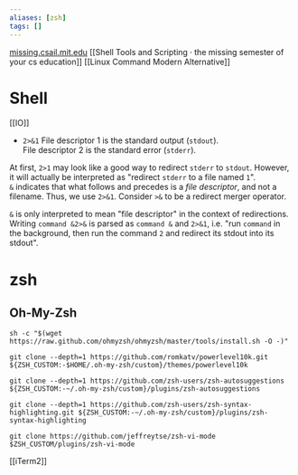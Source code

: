 ```yaml
---
aliases: [zsh]
tags: [] 
---
```

[missing.csail.mit.edu](https://missing.csail.mit.edu/2020/shell-tools/)
[[Shell Tools and Scripting · the missing semester of your cs education]]
[[Linux Command Modern Alternative]]

# Shell
[[IO]]
- `2>&1`
File descriptor 1 is the standard output (`stdout`).  
File descriptor 2 is the standard error (`stderr`).

At first, `2>1` may look like a good way to redirect `stderr` to `stdout`. However, it will actually be interpreted as "redirect `stderr` to a file named `1`".
`&` indicates that what follows and precedes is a _file descriptor_, and not a filename. Thus, we use `2>&1`. Consider `>&` to be a redirect merger operator.

`&` is only interpreted to mean "file descriptor" in the context of redirections. Writing `command &2>&` is parsed as `command &` and `2>&1`, i.e. "run `command` in the background, then run the command `2` and redirect its stdout into its stdout".

# zsh
## Oh-My-Zsh
`sh -c "$(wget https://raw.github.com/ohmyzsh/ohmyzsh/master/tools/install.sh -O -)"`

`git clone --depth=1 https://github.com/romkatv/powerlevel10k.git ${ZSH_CUSTOM:-$HOME/.oh-my-zsh/custom}/themes/powerlevel10k`

`git clone --depth=1 https://github.com/zsh-users/zsh-autosuggestions ${ZSH_CUSTOM:-~/.oh-my-zsh/custom}/plugins/zsh-autosuggestions`

`git clone --depth=1 https://github.com/zsh-users/zsh-syntax-highlighting.git ${ZSH_CUSTOM:-~/.oh-my-zsh/custom}/plugins/zsh-syntax-highlighting`

`git clone https://github.com/jeffreytse/zsh-vi-mode $ZSH_CUSTOM/plugins/zsh-vi-mode`

[[iTerm2]]